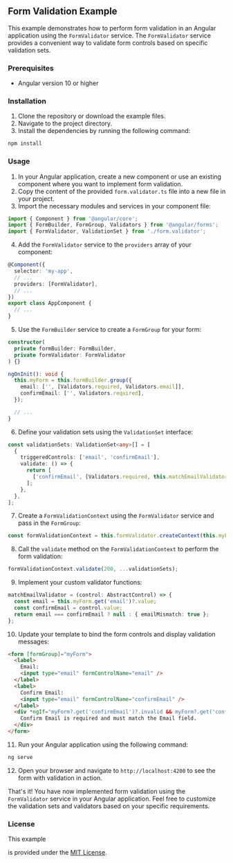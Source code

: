 ## Form Validation Example

This example demonstrates how to perform form validation in an Angular application using the `FormValidator` service. The `FormValidator` service provides a convenient way to validate form controls based on specific validation sets.

### Prerequisites

- Angular version 10 or higher

### Installation

1. Clone the repository or download the example files.
2. Navigate to the project directory.
3. Install the dependencies by running the following command:

```bash
npm install
```

### Usage

1. In your Angular application, create a new component or use an existing component where you want to implement form validation.
2. Copy the content of the provided `form.validator.ts` file into a new file in your project.
3. Import the necessary modules and services in your component file:

```typescript
import { Component } from '@angular/core';
import { FormBuilder, FormGroup, Validators } from '@angular/forms';
import { FormValidator, ValidationSet } from './form.validator';
```

4. Add the `FormValidator` service to the `providers` array of your component:

```typescript
@Component({
  selector: 'my-app',
  // ...
  providers: [FormValidator],
  // ...
})
export class AppComponent {
  // ...
}
```

5. Use the `FormBuilder` service to create a `FormGroup` for your form:

```typescript
constructor(
  private formBuilder: FormBuilder,
  private formValidator: FormValidator
) {}

ngOnInit(): void {
  this.myForm = this.formBuilder.group({
    email: ['', [Validators.required, Validators.email]],
    confirmEmail: ['', Validators.required],
  });

  // ...
}
```

6. Define your validation sets using the `ValidationSet` interface:

```typescript
const validationSets: ValidationSet<any>[] = [
  {
    triggeredControls: ['email', 'confirmEmail'],
    validate: () => {
      return [
        ['confirmEmail', [Validators.required, this.matchEmailValidator]],
      ];
    },
  },
];
```

7. Create a `FormValidationContext` using the `FormValidator` service and pass in the `FormGroup`:

```typescript
const formValidationContext = this.formValidator.createContext(this.myForm);
```

8. Call the `validate` method on the `FormValidationContext` to perform the form validation:

```typescript
formValidationContext.validate(200, ...validationSets);
```

9. Implement your custom validator functions:

```typescript
matchEmailValidator = (control: AbstractControl) => {
  const email = this.myForm.get('email')?.value;
  const confirmEmail = control.value;
  return email === confirmEmail ? null : { emailMismatch: true };
};
```

10. Update your template to bind the form controls and display validation messages:

```html
<form [formGroup]="myForm">
  <label>
    Email:
    <input type="email" formControlName="email" />
  </label>
  <label>
    Confirm Email:
    <input type="email" formControlName="confirmEmail" />
  </label>
  <div *ngIf="myForm?.get('confirmEmail')?.invalid && myForm?.get('confirmEmail')?.dirty">
    Confirm Email is required and must match the Email field.
  </div>
</form>
```

11. Run your Angular application using the following command:

```bash
ng serve
```

12. Open your browser and navigate to `http://localhost:4200` to see the form with validation in action.

That's it! You have now implemented form validation using the `FormValidator` service in your Angular application. Feel free to customize the validation sets and validators based on your specific requirements.

### License

This example

 is provided under the [MIT License](LICENSE).